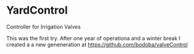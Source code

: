 # YardControl
Controller for Irrigation Valves

This was the first try. After one year of operationa and a winter break I created a a new geneneration at https://github.com/bodoba/valveControl
